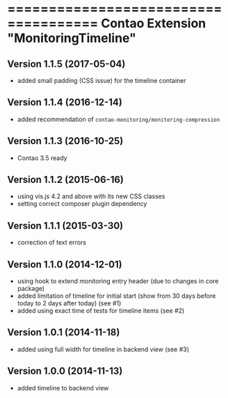 =====================================
Contao Extension "MonitoringTimeline"
=====================================

Version 1.1.5 (2017-05-04)
--------------------------
- added small padding (CSS issue) for the timeline container

Version 1.1.4 (2016-12-14)
--------------------------
- added recommendation of `contao-monitoring/monitoring-compression`

Version 1.1.3 (2016-10-25)
--------------------------
- Contao 3.5 ready

Version 1.1.2 (2015-06-16)
--------------------------
- using vis.js 4.2 and above with its new CSS classes
- setting correct composer plugin dependency

Version 1.1.1 (2015-03-30)
--------------------------
- correction of text errors

Version 1.1.0 (2014-12-01)
--------------------------
- using hook to extend monitoring entry header (due to changes in core package)
- added limitation of timeline for initial start (show from 30 days before today to 2 days after today) (see #1)
- added using exact time of tests for timeline items (see #2)

Version 1.0.1 (2014-11-18)
--------------------------
- added using full width for timeline in backend view (see #3)

Version 1.0.0 (2014-11-13)
--------------------------
- added timeline to backend view